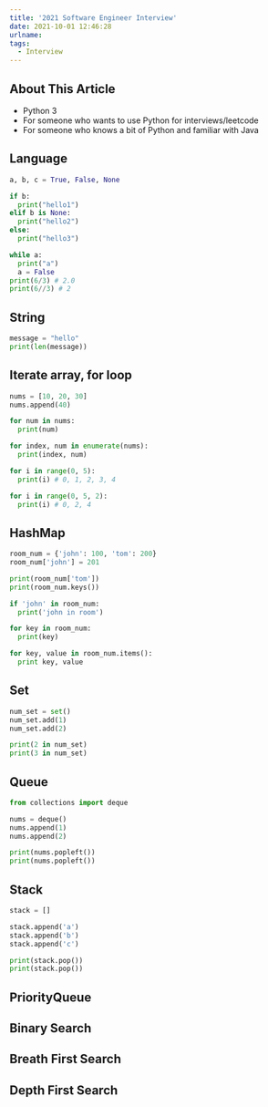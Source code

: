 ```yaml
---
title: '2021 Software Engineer Interview'
date: 2021-10-01 12:46:28
urlname:
tags: 
  - Interview
---
```


## About This Article

* Python 3
* For someone who wants to use Python for interviews/leetcode
* For someone who knows a bit of Python and familiar with Java

## Language

```python
a, b, c = True, False, None

if b:
  print("hello1")
elif b is None:
  print("hello2")
else:
  print("hello3")

while a:
  print("a")
  a = False
print(6/3) # 2.0
print(6//3) # 2
```

## String

```python
message = "hello"
print(len(message))
```

## Iterate array, for loop

```python
nums = [10, 20, 30]
nums.append(40)

for num in nums:
  print(num)

for index, num in enumerate(nums):
  print(index, num)

for i in range(0, 5):
  print(i) # 0, 1, 2, 3, 4

for i in range(0, 5, 2):
  print(i) # 0, 2, 4
```

## HashMap

```python
room_num = {'john': 100, 'tom': 200}
room_num['john'] = 201

print(room_num['tom'])
print(room_num.keys())

if 'john' in room_num:
  print('john in room')

for key in room_num:
  print(key)

for key, value in room_num.items():
  print key, value
```

## Set

```python
num_set = set()
num_set.add(1)
num_set.add(2)

print(2 in num_set)
print(3 in num_set)
```

## Queue

```python
from collections import deque

nums = deque()
nums.append(1)
nums.append(2)

print(nums.popleft())
print(nums.popleft())
```

## Stack

```python
stack = []

stack.append('a')
stack.append('b')
stack.append('c')

print(stack.pop())
print(stack.pop())
```

## PriorityQueue

## Binary Search

## Breath First Search

## Depth First Search
